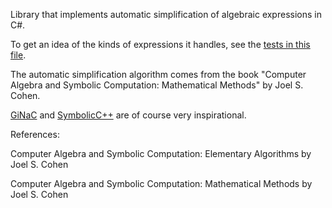Library that implements automatic simplification of algebraic expressions in C#.

To get an idea of the kinds of expressions it handles, see the [tests in this file](https://github.com/dharmatech/Symbolism/blob/master/Tests/Program.cs).

The automatic simplification algorithm comes from the book "Computer Algebra and Symbolic Computation: Mathematical Methods" by Joel S. Cohen.

[GiNaC](http://www.ginac.de/) and [SymbolicC++](http://issc.uj.ac.za/symbolic/symbolic.html) are of course very inspirational.

References:

Computer Algebra and Symbolic Computation: Elementary Algorithms 
by Joel S. Cohen

Computer Algebra and Symbolic Computation: Mathematical Methods 
by Joel S. Cohen 
